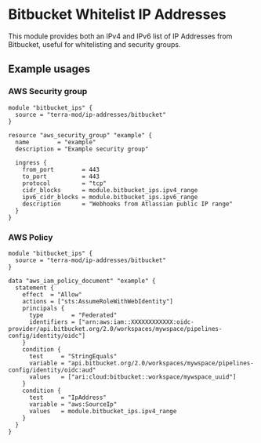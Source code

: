 # Bitbucket Whitelist IP Addresses

This module provides both an IPv4 and IPv6 list of IP Addresses from Bitbucket, useful for whitelisting and security
groups.

## Example usages

### AWS Security group

```
module "bitbucket_ips" {
  source = "terra-mod/ip-addresses/bitbucket"
}

resource "aws_security_group" "example" {
  name        = "example"
  description = "Example security group"

  ingress {
    from_port        = 443
    to_port          = 443
    protocol         = "tcp"
    cidr_blocks      = module.bitbucket_ips.ipv4_range
    ipv6_cidr_blocks = module.bitbucket_ips.ipv6_range
    description      = "Webhooks from Atlassian public IP range"
  }
}
```

### AWS Policy

```
module "bitbucket_ips" {
  source = "terra-mod/ip-addresses/bitbucket"
}

data "aws_iam_policy_document" "example" {
  statement {
    effect  = "Allow"
    actions = ["sts:AssumeRoleWithWebIdentity"]
    principals {
      type        = "Federated"
      identifiers = ["arn:aws:iam::XXXXXXXXXXXX:oidc-provider/api.bitbucket.org/2.0/workspaces/mywspace/pipelines-config/identity/oidc"]
    }
    condition {
      test     = "StringEquals"
      variable = "api.bitbucket.org/2.0/workspaces/mywspace/pipelines-config/identity/oidc:aud"
      values   = ["ari:cloud:bitbucket::workspace/mywspace_uuid"]
    }
    condition {
      test     = "IpAddress"
      variable = "aws:SourceIp"
      values   = module.bitbucket_ips.ipv4_range
    }
  }
}
```
